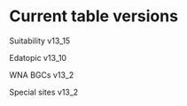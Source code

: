 # Current table versions 
Suitability v13_15 

Edatopic v13_10 

WNA BGCs v13_2 

Special sites v13_2

